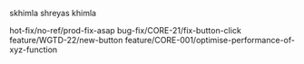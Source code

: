 skhimla shreyas khimla

hot-fix/no-ref/prod-fix-asap
bug-fix/CORE-21/fix-button-click
feature/WGTD-22/new-button
feature/CORE-001/optimise-performance-of-xyz-function

